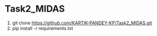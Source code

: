 # Task2_MIDAS
1. git clone https://github.com/KARTIK-PANDEY-KP/Task2_MIDAS.git
2. pip install -r requirements.txt
